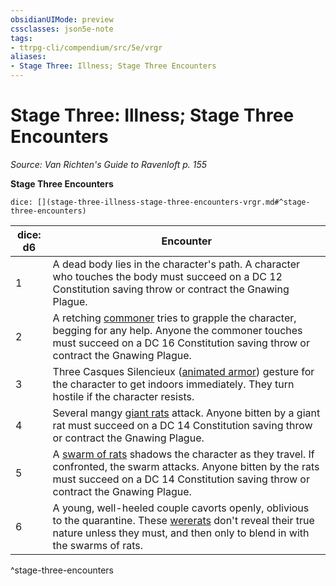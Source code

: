 ```yaml
---
obsidianUIMode: preview
cssclasses: json5e-note
tags:
- ttrpg-cli/compendium/src/5e/vrgr
aliases:
- Stage Three: Illness; Stage Three Encounters
---
```

# Stage Three: Illness; Stage Three Encounters
*Source: Van Richten's Guide to Ravenloft p. 155* 

**Stage Three Encounters**

`dice: [](stage-three-illness-stage-three-encounters-vrgr.md#^stage-three-encounters)`

| dice: d6 | Encounter |
|----------|-----------|
| 1 | A dead body lies in the character's path. A character who touches the body must succeed on a DC 12 Constitution saving throw or contract the Gnawing Plague. |
| 2 | A retching [commoner](/3-Mechanics/CLI/Compendium/bestiary/humanoid/commoner.md) tries to grapple the character, begging for any help. Anyone the commoner touches must succeed on a DC 16 Constitution saving throw or contract the Gnawing Plague. |
| 3 | Three Casques Silencieux ([animated armor](/3-Mechanics/CLI/Compendium/bestiary/construct/animated-armor.md)) gesture for the character to get indoors immediately. They turn hostile if the character resists. |
| 4 | Several mangy [giant rats](/3-Mechanics/CLI/Compendium/bestiary/beast/giant-rat.md) attack. Anyone bitten by a giant rat must succeed on a DC 14 Constitution saving throw or contract the Gnawing Plague. |
| 5 | A [swarm of rats](/3-Mechanics/CLI/Compendium/bestiary/beast/swarm-of-rats.md) shadows the character as they travel. If confronted, the swarm attacks. Anyone bitten by the rats must succeed on a DC 14 Constitution saving throw or contract the Gnawing Plague. |
| 6 | A young, well-heeled couple cavorts openly, oblivious to the quarantine. These [wererats](/3-Mechanics/CLI/Compendium/bestiary/humanoid/wererat.md) don't reveal their true nature unless they must, and then only to blend in with the swarms of rats. |
^stage-three-encounters